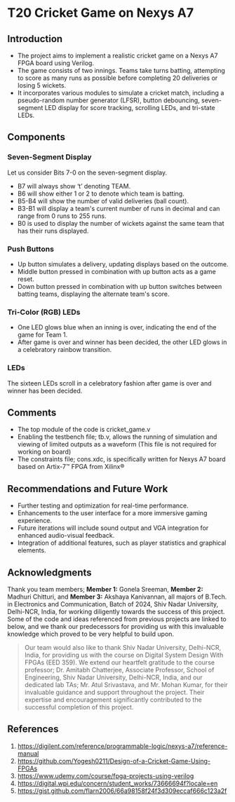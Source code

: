 # T20 Cricket Game on Nexys A7 


## Introduction
* The project aims to implement a realistic cricket game on a Nexys A7 FPGA board using Verilog. 
* The game consists of two innings. Teams take turns batting, attempting to score as many runs as possible before completing 20 deliveries or losing 5 wickets. 
* It incorporates various modules to simulate a cricket match, including a pseudo-random number generator (LFSR), button debouncing, seven-segment LED display for score tracking, scrolling LEDs, and tri-state LEDs.

## Components
### Seven-Segment Display 
Let us consider Bits 7-0 on the seven-segment display.  
- B7 will always show ‘t’ denoting TEAM.  
- B6 will show either 1 or 2 to denote which team is batting. 
- B5-B4 will show the number of valid deliveries (ball count). 
- B3-B1 will display a team's current number of runs in decimal and can range from 0 runs to 255 runs. 
- B0 is used to display the number of wickets against the same team that has their runs displayed. 

### Push Buttons
- Up button simulates a delivery, updating displays based on the outcome. 
- Middle button pressed in combination with up button acts as a game reset.
- Down button pressed in combination with up button switches between batting teams, displaying the alternate team's score. 

### Tri-Color (RGB) LEDs
- One LED glows blue when an inning is over, indicating the end of the game for Team 1. 
- After game is over and winner has been decided, the other LED glows in a celebratory rainbow transition. 

### LEDs
The sixteen LEDs scroll in a celebratory fashion after game is over and winner has been decided. 


## Comments
* The top module of the code is cricket_game.v
* Enabling the testbench file; tb.v, allows the running of simulation and viewing of limited outputs as a waveform (This file is not required for working on board)
* The constraints file; cons.xdc, is specifically written for Nexys A7 board based on Artix-7™ FPGA from Xilinx®

 
## Recommendations and Future Work
- Further testing and optimization for real-time performance.
- Enhancements to the user interface for a more immersive gaming experience.
- Future iterations will include sound output and VGA integration for enhanced audio-visual feedback.
- Integration of additional features, such as player statistics and graphical elements.

 
## Acknowledgments
Thank you team members; **Member 1:** Gonela Sreeman, **Member 2:** Madhuri Chitturi, and **Member 3:** Akshaya Kanivannan, all majors of B.Tech. in Electronics and Communication, Batch of 2024, Shiv Nadar University, Delhi-NCR, India, for working diligently towards the success of this project. Some of the code and ideas referenced from previous projects are linked to below, and we thank our predecessors for providing us with this invaluable knowledge which proved to be very helpful to build upon.
> Our team would also like to thank Shiv Nadar University, Delhi-NCR, India, for providing us with the course on Digital System Design With FPGAs (EED 359).
> We extend our heartfelt gratitude to the course professor; Dr. Amitabh Chatterjee, Associate Professor, School of Engineering, Shiv Nadar University, Delhi-NCR, India, and our dedicated lab TAs; Mr. Atul Srivastava, and Mr. Mohan Kumar, for their invaluable guidance and support throughout the project.
> Their expertise and encouragement significantly contributed to the successful completion of this project.
 

## References
1. https://digilent.com/reference/programmable-logic/nexys-a7/reference-manual
2. https://github.com/Yogesh0211/Design-of-a-Cricket-Game-Using-FPGAs
3. https://www.udemy.com/course/fpga-projects-using-verilog
4. https://digital.wpi.edu/concern/student_works/73666694f?locale=en
5. https://gist.github.com/flarn2006/66a98158f24f3d309eccaf666c123a2f
